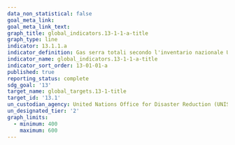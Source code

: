 ```yaml
---
data_non_statistical: false
goal_meta_link:
goal_meta_link_text:
graph_title: global_indicators.13-1-1-a-title
graph_type: line
indicator: 13.1.1.a
indicator_definition: Gas serra totali secondo l'inventario nazionale UNFCCC (MTCO2eq) - Conti di tipo NAMEA (matrice di conti economici integrata con conti ambientali) (PSN:IST-02004)
indicator_name: global_indicators.13-1-1-a-title
indicator_sort_order: 13-01-01-a
published: true
reporting_status: complete
sdg_goal: '13'
target_name: global_targets.13-1-title
target_id: '13.1'
un_custodian_agency: United Nations Office for Disaster Reduction (UNISDR)
un_designated_tier: '2'
graph_limits:
  - minimum: 400
    maximum: 600
---
```

